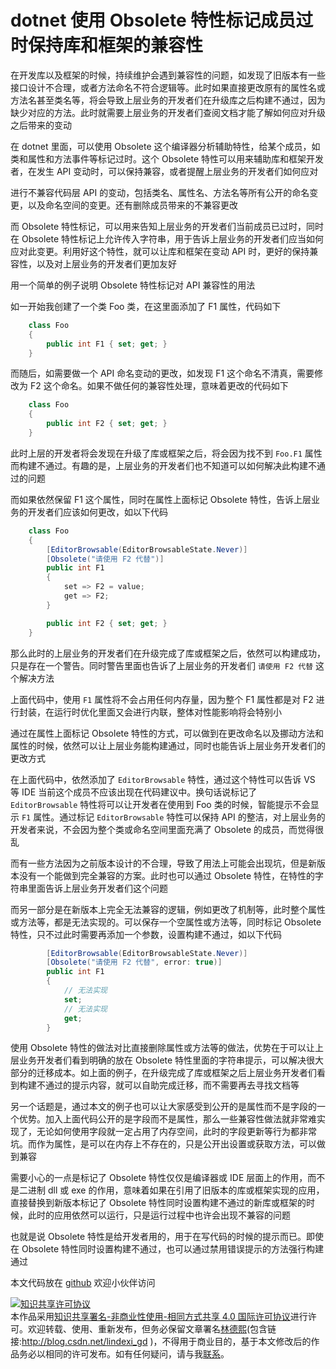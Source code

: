 # dotnet 使用 Obsolete 特性标记成员过时保持库和框架的兼容性

在开发库以及框架的时候，持续维护会遇到兼容性的问题，如发现了旧版本有一些接口设计不合理，或者方法命名不符合逻辑等。此时如果直接更改原有的属性名或方法名甚至类名等，将会导致上层业务的开发者们在升级库之后构建不通过，因为缺少对应的方法。此时就需要上层业务的开发者们查阅文档才能了解如何应对升级之后带来的变动

<!--more-->
<!-- CreateTime:2020/11/9 8:59:44 -->



在 dotnet 里面，可以使用 Obsolete 这个编译器分析辅助特性，给某个成员，如类和属性和方法事件等标记过时。这个 Obsolete 特性可以用来辅助库和框架开发者，在发生 API 变动时，可以保持兼容，或者提醒上层业务的开发者们如何应对

进行不兼容代码层 API 的变动，包括类名、属性名、方法名等所有公开的命名变更，以及命名空间的变更。还有删除成员带来的不兼容更改

而 Obsolete 特性标记，可以用来告知上层业务的开发者们当前成员已过时，同时在 Obsolete 特性标记上允许传入字符串，用于告诉上层业务的开发者们应当如何应对此变更。利用好这个特性，就可以让库和框架在变动 API 时，更好的保持兼容性，以及对上层业务的开发者们更加友好

用一个简单的例子说明 Obsolete 特性标记对 API 兼容性的用法

如一开始我创建了一个类 Foo 类，在这里面添加了 F1 属性，代码如下

```csharp
    class Foo
    {
        public int F1 { set; get; }
    }
```

而随后，如需要做一个 API 命名变动的更改，如发现 F1 这个命名不清真，需要修改为 F2 这个命名。如果不做任何的兼容性处理，意味着更改的代码如下


```csharp
    class Foo
    {
        public int F2 { set; get; }
    }
```

此时上层的开发者将会发现在升级了库或框架之后，将会因为找不到 `Foo.F1` 属性而构建不通过。有趣的是，上层业务的开发者们也不知道可以如何解决此构建不通过的问题

而如果依然保留 F1 这个属性，同时在属性上面标记 Obsolete 特性，告诉上层业务的开发者们应该如何更改，如以下代码

```csharp
    class Foo
    {
        [EditorBrowsable(EditorBrowsableState.Never)]
        [Obsolete("请使用 F2 代替")]
        public int F1
        {
            set => F2 = value;
            get => F2;
        }

        public int F2 { set; get; }
    }
```

那么此时的上层业务的开发者们在升级完成了库或框架之后，依然可以构建成功，只是存在一个警告。同时警告里面也告诉了上层业务的开发者们 `请使用 F2 代替` 这个解决方法

上面代码中，使用 `F1` 属性将不会占用任何内存量，因为整个 F1 属性都是对 F2 进行封装，在运行时优化里面又会进行内联，整体对性能影响将会特别小

通过在属性上面标记 Obsolete 特性的方式，可以做到在更改命名以及挪动方法和属性的时候，依然可以让上层业务能构建通过，同时也能告诉上层业务开发者们的更改方式

在上面代码中，依然添加了 `EditorBrowsable` 特性，通过这个特性可以告诉 VS 等 IDE 当前这个成员不应该出现在代码建议中。换句话说标记了 `EditorBrowsable` 特性将可以让开发者在使用到 Foo 类的时候，智能提示不会显示 `F1` 属性。通过标记 `EditorBrowsable` 特性可以保持 API 的整洁，对上层业务的开发者来说，不会因为整个类或命名空间里面充满了 Obsolete 的成员，而觉得很乱

而有一些方法因为之前版本设计的不合理，导致了用法上可能会出现坑，但是新版本没有一个能做到完全兼容的方案。此时也可以通过 Obsolete 特性，在特性的字符串里面告诉上层业务开发者们这个问题

而另一部分是在新版本上完全无法兼容的逻辑，例如更改了机制等，此时整个属性或方法等，都是无法实现的。可以保存一个空属性或方法等，同时标记 Obsolete 特性，只不过此时需要再添加一个参数，设置构建不通过，如以下代码

```csharp
        [EditorBrowsable(EditorBrowsableState.Never)]
        [Obsolete("请使用 F2 代替", error: true)]
        public int F1
        {
            // 无法实现
            set;
            // 无法实现
            get;
        }
```

使用 Obsolete 特性的做法对比直接删除属性或方法等的做法，优势在于可以让上层业务开发者们看到明确的放在 Obsolete 特性里面的字符串提示，可以解决很大部分的迁移成本。如上面的例子，在升级完成了库或框架之后上层业务开发者们看到构建不通过的提示内容，就可以自助完成迁移，而不需要再去寻找文档等

另一个话题是，通过本文的例子也可以让大家感受到公开的是属性而不是字段的一个优势。加入上面代码公开的是字段而不是属性，那么一些兼容性做法就非常难实现了，无论如何使用字段就一定占用了内存空间，此时的字段更新等行为都非常坑。而作为属性，是可以在内存上不存在的，只是公开出设置或获取方法，可以做到兼容

需要小心的一点是标记了 Obsolete 特性仅仅是编译器或 IDE 层面上的作用，而不是二进制 dll 或 exe 的作用，意味着如果在引用了旧版本的库或框架实现的应用，直接替换到新版本标记了 Obsolete 特性同时设置构建不通过的新库或框架的时候，此时的应用依然可以运行，只是运行过程中也许会出现不兼容的问题

也就是说 Obsolete 特性是给开发者用的，用于在写代码的时候的提示而已。即使在 Obsolete 特性同时设置构建不通过，也可以通过禁用错误提示的方法强行构建通过

本文代码放在 [github](https://github.com/lindexi/lindexi_gd/tree/d20149b7ace4d0b6e8ebb0a00aaede29a8de5118/BegibaberGawhilofigurwhal) 欢迎小伙伴访问


<a rel="license" href="http://creativecommons.org/licenses/by-nc-sa/4.0/"><img alt="知识共享许可协议" style="border-width:0" src="https://i.creativecommons.org/l/by-nc-sa/4.0/88x31.png" /></a><br />本作品采用<a rel="license" href="http://creativecommons.org/licenses/by-nc-sa/4.0/">知识共享署名-非商业性使用-相同方式共享 4.0 国际许可协议</a>进行许可。欢迎转载、使用、重新发布，但务必保留文章署名[林德熙](http://blog.csdn.net/lindexi_gd)(包含链接:http://blog.csdn.net/lindexi_gd )，不得用于商业目的，基于本文修改后的作品务必以相同的许可发布。如有任何疑问，请与我[联系](mailto:lindexi_gd@163.com)。
